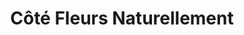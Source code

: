 ---
title: "Côté Fleurs Naturellement"
url: /le-mesnil-esnard/cote-fleurs-naturellement/
shop: Blumen
---